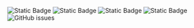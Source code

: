 ![Static Badge](https://img.shields.io/badge/blacklists-61-000000) ![Static Badge](https://img.shields.io/badge/blacklisted-2983595-cc0000) ![Static Badge](https://img.shields.io/badge/whitelisted-2254-00CC00) ![Static Badge](https://img.shields.io/badge/streaming_blacklist-28107-000000) ![GitHub issues](https://img.shields.io/github/issues/fabriziosalmi/blacklists)

